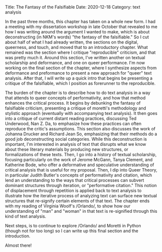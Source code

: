 Title: The Fantasy of the Falsifiable 
Date: 2020-12-18
Category: text analysis

In the past three months, this chapter has taken on a whole new
form. I had a meeting with my dissertation workshop in late October
that revealed to me how I was writing around the argument I wanted to
make, which is about deconstructing (in NKM's words) "the fantasy of
the falsifiable." So I cut about half of what I had already written,
the sections on the digital, queerness, and touch, and moved that to
an introductory chapter. What remained was the section where I
critique "reproducible" criticism, and that was pretty much it. Around
this section, I've written another on textual scholarship and
deformance, and one on queer performance. I'm now working on the final
section of the chapter, where I synthesize aspects from deformance and
preformance to present a new approach for "queer" text analysis. After
that, I will write up a quick intro that begins be presenting a
critique of the falsifiable, which I position as forerunner to the
reproducible. 

The burden of the chapter is to describe how to do text analysis in a
way that attends to queer concepts of performativity, and how that
method enhances the critical process. It begins by debunking the
fantasy of falsifiable criticism, presenting a critique of moretti's
methodology and stylistic approach (eventually with accompanying text
analysis). It then goes into a critique of current distant reading
practices, discussing Ted Underwood, Nan Z. Da, to emphasize how these
practices can often reproduce the critic's assumptions. This section
also discusses the work of Johanna Drucker and Richard Jean So,
emphasizing that their methods do a good job deconstructing social
categories. While this deconstruction is important, I'm interested in
analysis of text that disrupts what we know about these literary
materials by producing new structures, or formalizations of these
texts. Then, I go into a history of textual scholarship, focusing
particularly on the work of Jerome McGann, Tanya Clement, and
Katherine Bode, who offer a deformative and speculative understanding
of critical analysis that is useful for my proposal. Then, I dip into
Queer Theory, in particular Judith Butler's concepts of performativity
and citation, which lend an understanding to the ways that critical
processes can subvert dominant structures through iteration, or
"performative citation." This notion of displacement through
repetition is applied back to text analysis to illustrate how the
iterative process of analyzing text can surface new textual structures
that re-signify certain elements of that text. The chapter ends with
my reading of Virginia Woolf's /Orlando/, to show how our
understanding of "man" and "woman" in that text is re-signified
through this kind of text analysis. 

Next steps, is to continue to explore /Orlando/ and Moretti in Python
(though not for too long) so I can write up this final section and the
introduction. 

Almost there!

